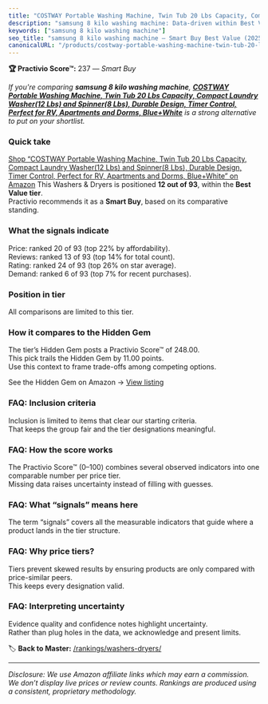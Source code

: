 ```yaml
---
title: "COSTWAY Portable Washing Machine, Twin Tub 20 Lbs Capacity, Compact Laundry Washer(12 Lbs) and Spinner(8 Lbs), Durable Design, Timer Control, Perfect for RV, Apartments and Dorms, Blue+White"
description: "samsung 8 kilo washing machine: Data-driven within Best Value ranking using the Practivio Score™. Positioned by quality, value, demand, findability, momentum."
keywords: ["samsung 8 kilo washing machine"]
seo_title: "samsung 8 kilo washing machine — Smart Buy Best Value (2025)"
canonicalURL: "/products/costway-portable-washing-machine-twin-tub-20-lbs-capacity-compact-laundry-washer12-lbs-and-spinner8-lbs-durable-design-timer-control-perfect-for-rv-apartments-and-dorms-bluewhite-B08Z3GD7KN/"
---
```


**🏆 Practivio Score™:** 237 — _Smart Buy_


*If you're comparing **samsung 8 kilo washing machine**, **[COSTWAY Portable Washing Machine, Twin Tub 20 Lbs Capacity, Compact Laundry Washer(12 Lbs) and Spinner(8 Lbs), Durable Design, Timer Control, Perfect for RV, Apartments and Dorms, Blue+White](https://www.amazon.com/dp/B08Z3GD7KN?tag=practivio-20)** is a strong alternative to put on your shortlist.*
### Quick take
[Shop “COSTWAY Portable Washing Machine, Twin Tub 20 Lbs Capacity, Compact Laundry Washer(12 Lbs) and Spinner(8 Lbs), Durable Design, Timer Control, Perfect for RV, Apartments and Dorms, Blue+White” on Amazon](https://www.amazon.com/dp/B08Z3GD7KN?tag=practivio-20)
This Washers & Dryers is positioned **12 out of 93**, within the **Best Value tier**.  
Practivio recommends it as a **Smart Buy**, based on its comparative standing.

### What the signals indicate
Price: ranked 20 of 93 (top 22% by affordability).  
Reviews: ranked 13 of 93 (top 14% for total count).  
Rating: ranked 24 of 93 (top 26% on star average).  
Demand: ranked 6 of 93 (top 7% for recent purchases).

### Position in tier
All comparisons are limited to this tier.

### How it compares to the Hidden Gem
The tier’s Hidden Gem posts a Practivio Score™ of 248.00.  
This pick trails the Hidden Gem by 11.00 points.  
Use this context to frame trade-offs among competing options.  

See the Hidden Gem on Amazon → [View listing](https://www.amazon.com/dp/B09YLKMHLH?tag=practivio-20)

### FAQ: Inclusion criteria
Inclusion is limited to items that clear our starting criteria.  
That keeps the group fair and the tier designations meaningful.

### FAQ: How the score works
The Practivio Score™ (0–100) combines several observed indicators into one comparable number per price tier.  
Missing data raises uncertainty instead of filling with guesses.

### FAQ: What “signals” means here
The term “signals” covers all the measurable indicators that guide where a product lands in the tier structure.

### FAQ: Why price tiers?
Tiers prevent skewed results by ensuring products are only compared with price-similar peers.  
This keeps every designation valid.

### FAQ: Interpreting uncertainty
Evidence quality and confidence notes highlight uncertainty.  
Rather than plug holes in the data, we acknowledge and present limits.


🏷️ **Back to Master:** [/rankings/washers-dryers/](/rankings/washers-dryers/)

---
_Disclosure: We use Amazon affiliate links which may earn a commission. We don’t display live prices or review counts. Rankings are produced using a consistent, proprietary methodology._
